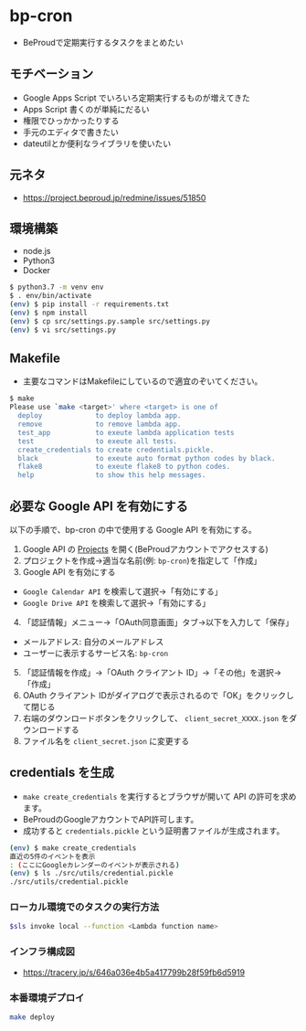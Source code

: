 # bp-cron

* BeProudで定期実行するタスクをまとめたい

## モチベーション

* Google Apps Script でいろいろ定期実行するものが増えてきた
* Apps Script 書くのが単純にだるい
* 権限でひっかかったりする
* 手元のエディタで書きたい
* dateutilとか便利なライブラリを使いたい

## 元ネタ

* https://project.beproud.jp/redmine/issues/51850

## 環境構築

* node.js
* Python3
* Docker

```bash
$ python3.7 -m venv env
$ . env/bin/activate
(env) $ pip install -r requirements.txt
(env) $ npm install
(env) $ cp src/settings.py.sample src/settings.py
(env) $ vi src/settings.py
```

## Makefile

* 主要なコマンドはMakefileにしているので適宜のぞいてください。

```bash
$ make
Please use `make <target>' where <target> is one of
  deploy             to deploy lambda app.
  remove             to remove lambda app.
  test_app           to exeute lambda application tests
  test               to exeute all tests.
  create_credentials to create credentials.pickle.
  black              to exeute auto format python codes by black.
  flake8             to exeute flake8 to python codes.
  help               to show this help messages.
```

## 必要な Google API を有効にする

以下の手順で、bp-cron の中で使用する Google API を有効にする。

1. Google API の [Projects](https://console.developers.google.com/iam-admin/projects "Projects") を開く(BeProudアカウントでアクセスする)
2. プロジェクトを作成→適当な名前(例: `bp-cron`)を指定して「作成」
3. Google API を有効にする
  - `Google Calendar API` を検索して選択→「有効にする」
  - `Google Drive API` を検索して選択→「有効にする」
4. 「認証情報」メニュー→「OAuth同意画面」タブ→以下を入力して「保存」
  - メールアドレス: 自分のメールアドレス
  - ユーザーに表示するサービス名: `bp-cron`
5. 「認証情報を作成」→「OAuth クライアント ID」→「その他」を選択→「作成」
6. OAuth クライアント IDがダイアログで表示されるので「OK」をクリックして閉じる
7. 右端のダウンロードボタンをクリックして、 `client_secret_XXXX.json` をダウンロードする
8. ファイル名を `client_secret.json` に変更する

## credentials を生成

- `make create_credentials` を実行するとブラウザが開いて API の許可を求めます。
- BeProudのGoogleアカウントでAPI許可します。
- 成功すると `credentials.pickle` という証明書ファイルが生成されます。

```bash
(env) $ make create_credentials
直近の5件のイベントを表示
: (ここにGoogleカレンダーのイベントが表示される)
(env) $ ls ./src/utils/credential.pickle
./src/utils/credential.pickle
```

### ローカル環境でのタスクの実行方法

```bash
$sls invoke local --function <Lambda function name>
```

### インフラ構成図

* https://tracery.jp/s/646a036e4b5a417799b28f59fb6d5919

### 本番環境デプロイ

```bash
make deploy
```
